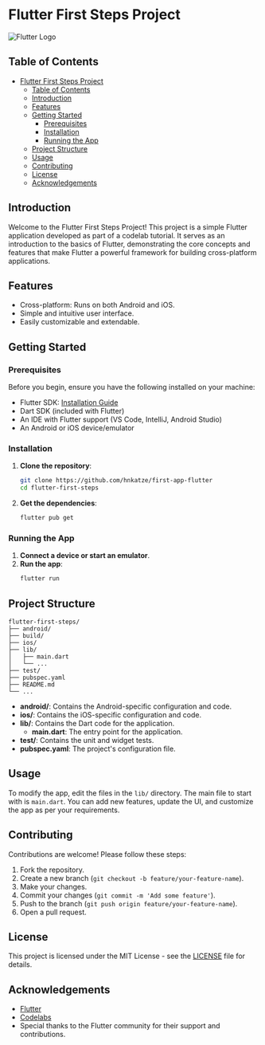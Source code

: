 
# Flutter First Steps Project

![Flutter Logo](https://www.kindpng.com/picc/m/355-3557482_flutter-logo-png-transparent-png.png)

## Table of Contents

- [Flutter First Steps Project](#flutter-first-steps-project)
  - [Table of Contents](#table-of-contents)
  - [Introduction](#introduction)
  - [Features](#features)
  - [Getting Started](#getting-started)
    - [Prerequisites](#prerequisites)
    - [Installation](#installation)
    - [Running the App](#running-the-app)
  - [Project Structure](#project-structure)
  - [Usage](#usage)
  - [Contributing](#contributing)
  - [License](#license)
  - [Acknowledgements](#acknowledgements)

## Introduction

Welcome to the Flutter First Steps Project! This project is a simple Flutter application developed as part of a codelab tutorial. It serves as an introduction to the basics of Flutter, demonstrating the core concepts and features that make Flutter a powerful framework for building cross-platform applications.

## Features

- Cross-platform: Runs on both Android and iOS.
- Simple and intuitive user interface.
- Easily customizable and extendable.

## Getting Started

### Prerequisites

Before you begin, ensure you have the following installed on your machine:

- Flutter SDK: [Installation Guide](https://flutter.dev/docs/get-started/install)
- Dart SDK (included with Flutter)
- An IDE with Flutter support (VS Code, IntelliJ, Android Studio)
- An Android or iOS device/emulator

### Installation

1. **Clone the repository**:
   ```bash
   git clone https://github.com/hnkatze/first-app-flutter
   cd flutter-first-steps
   ```

2. **Get the dependencies**:
   ```bash
   flutter pub get
   ```

### Running the App

1. **Connect a device or start an emulator**.
2. **Run the app**:
   ```bash
   flutter run
   ```

## Project Structure

```plaintext
flutter-first-steps/
├── android/
├── build/
├── ios/
├── lib/
│   ├── main.dart
│   └── ...
├── test/
├── pubspec.yaml
├── README.md
└── ...
```

- **android/**: Contains the Android-specific configuration and code.
- **ios/**: Contains the iOS-specific configuration and code.
- **lib/**: Contains the Dart code for the application.
  - **main.dart**: The entry point for the application.
- **test/**: Contains the unit and widget tests.
- **pubspec.yaml**: The project's configuration file.

## Usage

To modify the app, edit the files in the `lib/` directory. The main file to start with is `main.dart`. You can add new features, update the UI, and customize the app as per your requirements.

## Contributing

Contributions are welcome! Please follow these steps:

1. Fork the repository.
2. Create a new branch (`git checkout -b feature/your-feature-name`).
3. Make your changes.
4. Commit your changes (`git commit -m 'Add some feature'`).
5. Push to the branch (`git push origin feature/your-feature-name`).
6. Open a pull request.

## License

This project is licensed under the MIT License - see the [LICENSE](LICENSE) file for details.

## Acknowledgements

- [Flutter](https://flutter.dev/)
- [Codelabs](https://codelabs.developers.google.com/)
- Special thanks to the Flutter community for their support and contributions.

